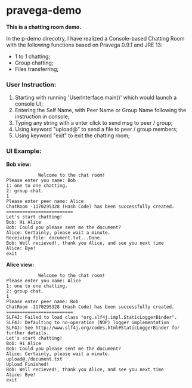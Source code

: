 # pravega-demo
**This is a chatting room demo.**

In the p-demo direcotry, I have realized a Console-based Chatting Room with the following functions based on Pravega 0.9.1 and JRE 13:

- 1 to 1 chatting;
- Group chatting;
- Files transferring;



### User Instruction:

1. Starting with running 'Userlnterface.main()' which would launch a console UI;
2. Entering the Self Name, with Peer Name or Group Name following the instruction in console;
3. Typing any string with a enter click to send msg to peer / group;
4. Using keyword "upload@<file derectory>" to send a file to peer / group members;
5. Using keyword "exit" to exit the chatting room;



### UI Example:

**Bob view:**

```=========================
            Welcome to the chat room!
Please enter you name: Bob
1: one to one chatting.
2: group chat.
1
Please enter peer name: Alice
ChatRoom -1170295328 (Hash Code) has been successfully created.
=========================
Let's start chatting!
Bob: Hi Alice
Bob: Could you please sent me the document?
Alice: Certainly, please wait a minute.
Receiving file: document.txt...Done.
Bob: Well recieved!, thank you Alice, and see you next time
Alice: Bye!
exit
```



**Alice view:**

```=========================
            Welcome to the chat room!
Please enter you name: Alice
1: one to one chatting.
2: group chat.
1
Please enter peer name: Bob
ChatRoom -1170295328 (Hash Code) has been successfully created.
=========================
SLF4J: Failed to load class "org.slf4j.impl.StaticLoggerBinder".
SLF4J: Defaulting to no-operation (NOP) logger implementation
SLF4J: See http://www.slf4j.org/codes.html#StaticLoggerBinder for further details.
Let's start chatting!
Bob: Hi Alice
Bob: Could you please sent me the document?
Alice: Certainly, please wait a minute.
upload@./document.txt
Upload Finished!
Bob: Well recieved!, thank you Alice, and see you next time
Alice: Bye!
exit
```







